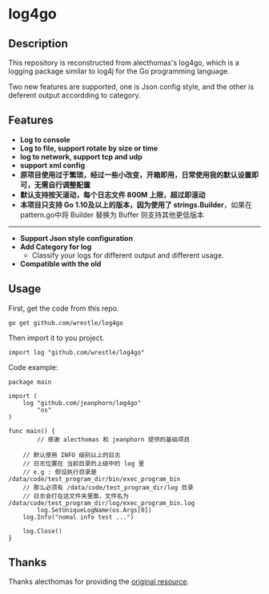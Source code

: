 # log4go

## Description

This repository is reconstructed from alecthomas's log4go, which is a logging package similar to log4j for the Go programming language.

Two new features are supported, one is Json config style, and the other is deferent output accordding to category.

## Features

-   **Log to console**
-   **Log to file, support rotate by size or time**
-   **log to network, support tcp and udp**
-   **support xml config**
-   **原项目使用过于繁琐，经过一些小改变，开箱即用，日常使用我的默认设置即可，无需自行调整配置**
-   **默认支持按天滚动，每个日志文件 800M 上限，超过即滚动**
-   **本项目只支持 Go 1.10及以上的版本，因为使用了 strings.Builder**，如果在 pattern.go中将 Builder 替换为 Buffer 则支持其他更低版本

---------------------------

-   **Support Json style configuration**
-   **Add Category for log**
    * Classify your logs for different output and different usage.
-   **Compatible with the old**

## Usage

First, get the code from this repo. 

```go get github.com/wrestle/log4go```

Then import it to you project.

```import log "github.com/wrestle/log4go"```



Code example:

```
package main

import (
	log "github.com/jeanphorn/log4go"
        "os"	
)

func main() {
        // 感谢 alecthomas 和 jeanphorn 提供的基础项目

	// 默认使用 INFO 级别以上的日志
	// 日志位置在 当前目录的上级中的 log 里
	// e.g : 假设执行目录是 /data/code/test_program_dir/bin/exec_program_bin
	// 那么必须有 /data/code/test_program_dir/log 目录
	// 日志会打在这文件夹里面，文件名为 /data/code/test_program_dir/log/exec_program_bin.log
        log.SetUniqueLogName(os.Args[0])
	log.Info("nomal info test ...")

	log.Close()
}

```

 


## Thanks

Thanks alecthomas for providing the [original resource](https://github.com/alecthomas/log4go).
